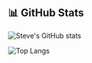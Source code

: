 ## 📊 GitHub Stats
![Steve's GitHub stats](https://github-readme-stats.vercel.app/api?username=arbazmurm&show_icons=true&theme=radical)

![Top Langs](https://github-readme-stats.vercel.app/api/top-langs/?username=arbazmurm&layout=compact&theme=radical)
